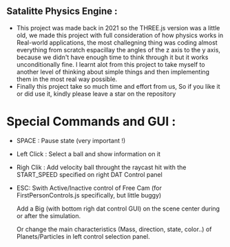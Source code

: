 
## Satalitte Physics Engine :
- This project was made back in 2021 so the THREE.js version was a little old, we made this project with full consideration of   how physics works in Real-world applications, the most challegning thing was coding almost everything from scratch espacillay the angles of the z axis to the y axis, because we didn't have enough time to think through it but it works unconditionally fine. I learnt alot from this project to take myself to another level of thinking about simple things and then implementing them in the most real way possible.
- Finally this project take so much time and effort from us, So if you like it or did use it, kindly please leave a star on the repository

# Special Commands and GUI : 
- SPACE : Pause state (very important !)
- Left Click : Select a ball and show information on it
- Righ Clik : Add velocity ball throught the raycast hit with the START_SPEED specified on right DAT Control panel
- ESC: Swith Active/Inactive control of Free Cam (for FirstPersonControls.js specifically, but little buggy)

    Add a Big  (with bottom righ dat control GUI) on the scene center during or after the simulation. 

    Or change the main characteristics (Mass, direction, state, color..) of Planets/Particles in left control selection panel. 




